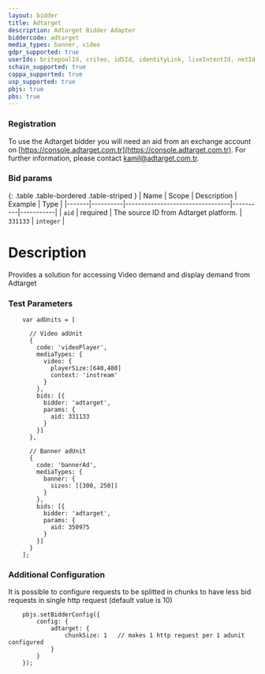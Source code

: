 ```yaml
---
layout: bidder
title: Adtarget
description: Adtarget Bidder Adapter
biddercode: adtarget
media_types: banner, video
gdpr_supported: true
userIds: britepoolId, criteo, id5Id, identityLink, liveIntentId, netId, parrableId, pubCommonId, unifiedId
schain_supported: true
coppa_supported: true
usp_supported: true
pbjs: true
pbs: true
---
```


### Registration

To use the Adtarget bidder you will need an aid from an exchange account on [https://console.adtarget.com.tr](https://console.adtarget.com.tr). For further information, please contact kamil@adtarget.com.tr.

### Bid params

{: .table .table-bordered .table-striped }
| Name  | Scope    | Description                     | Example  | Type      |
|-------|----------|---------------------------------|----------|-----------|
| `aid` | required | The source ID from Adtarget platform. | `331133` | `integer` |


# Description

Provides a solution for accessing Video demand and display demand from Adtarget

### Test Parameters

```
    var adUnits = [

      // Video adUnit
      {
        code: 'videoPlayer',
        mediaTypes: {
          video: {
            playerSize:[640,480]
            context: 'instream'
          }
        },
        bids: [{
          bidder: 'adtarget',
          params: {
            aid: 331133
          }
        }]
      },

      // Banner adUnit
      {
        code: 'bannerAd',
        mediaTypes: {
          banner: {
            sizes: [[300, 250]]
          }
        },
        bids: [{
          bidder: 'adtarget',
          params: {
            aid: 350975
          }
        }]
      }
    ];
```

### Additional Configuration

It is possible to configure requests to be splitted in chunks to have less bid requests in single http request 
(default value is 10)

```
    pbjs.setBidderConfig({
        config: {              
            adtarget: {
                chunkSize: 1   // makes 1 http request per 1 adunit configured
            }
        }
    });
```
